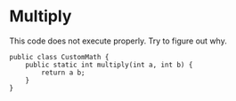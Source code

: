 # Multiply

This code does not execute properly. Try to figure out why.
```
public class CustomMath {
    public static int multiply(int a, int b) {
        return a b;
    }
}
```